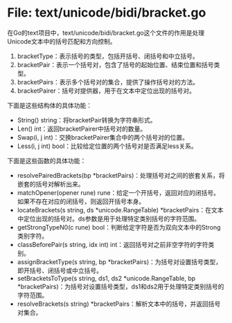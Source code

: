 # File: text/unicode/bidi/bracket.go

在Go的text项目中，text/unicode/bidi/bracket.go这个文件的作用是处理Unicode文本中的括号匹配和方向控制。

1. bracketType：表示括号的类型，包括开括号、闭括号和中立括号。
2. bracketPair：表示一个括号对，包含了括号的起始位置、结束位置和括号类型。
3. bracketPairs：表示多个括号对的集合，提供了操作括号对的方法。
4. bracketPairer：括号对提供器，用于在文本中定位出现的括号对。

下面是这些结构体的具体功能：

- String() string：将bracketPair转换为字符串形式。
- Len() int：返回bracketPairer中括号对的数量。
- Swap(i, j int)：交换bracketPairer集合中的两个括号对的位置。
- Less(i, j int) bool：比较给定位置的两个括号对是否满足less关系。

下面是这些函数的具体功能：

- resolvePairedBrackets(bp *bracketPairs)：处理括号对之间的嵌套关系，将嵌套的括号对解析出来。
- matchOpener(opener rune) rune：给定一个开括号，返回对应的闭括号。如果不存在对应的闭括号，则返回开括号本身。
- locateBrackets(s string, ds *unicode.RangeTable) *bracketPairs：在文本中定位出现的括号对。ds参数是用于处理特定类别括号的字符范围。
- getStrongTypeN0(c rune) bool：判断给定字符是否为双向文本中的Strong类别字符。
- classBeforePair(s string, idx int) int：返回括号对之前非空字符的字符类别。
- assignBracketType(s string, bp *bracketPairs)：为括号对设置括号类型，即开括号、闭括号或中立括号。
- setBracketsToType(s string, ds1, ds2 *unicode.RangeTable, bp *bracketPairs)：为括号对设置括号类型，ds1和ds2用于处理特定类别括号的字符范围。
- resolveBrackets(s string) *bracketPairs：解析文本中的括号，并返回括号对集合。

